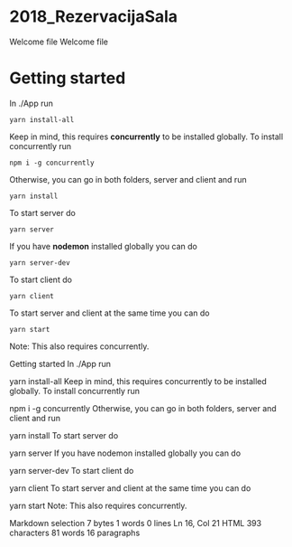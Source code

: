 # 2018_RezervacijaSala

Welcome file
Welcome file
# Getting started
In ./App run

    yarn install-all
Keep in mind, this requires **concurrently** to be installed globally. To install concurrently run

    npm i -g concurrently
 Otherwise, you can go in both folders, server and client and run 
 

    yarn install

To start server do

    yarn server
If you have **nodemon** installed globally you can do

    yarn server-dev
To start client do

    yarn client
To start server and client at the same time you can do

    yarn start
Note: This also requires concurrently.

 
Getting started
In ./App run

yarn install-all
Keep in mind, this requires concurrently to be installed globally. To install concurrently run

npm i -g concurrently
Otherwise, you can go in both folders, server and client and run

yarn install
To start server do

yarn server
If you have nodemon installed globally you can do

yarn server-dev
To start client do

yarn client
To start server and client at the same time you can do

yarn start
Note: This also requires concurrently.

Markdown selection 7 bytes 1 words 0 lines Ln 16, Col 21 HTML 393 characters 81 words 16 paragraphs
